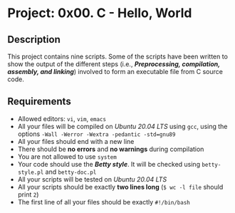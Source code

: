 # Project: 0x00. C - Hello, World

## Description

This project contains nine scripts. Some of the scripts have been written to show the output of the different steps (i.e., ***Preprocessing, compilation, assembly, and linking***) involved to form an executable file from C source code.

## Requirements

* Allowed editors: `vi`, `vim`, `emacs`
* All your files will be compiled on _Ubuntu 20.04 LTS_ using `gcc`, using the options `-Wall -Werror -Wextra -pedantic -std=gnu89`
* All your files should end with a new line
* There should be **no errors** and **no warnings** during compilation
* You are not allowed to use `system`
* Your code should use the ***Betty style***. It will be checked using `betty-style.pl` and `betty-doc.pl`
* All your scripts will be tested on _Ubuntu 20.04 LTS_
* All your scripts should be exactly **two lines long** (`$ wc -l file` should print `2`)
* The first line of all your files should be exactly `#!/bin/bash`

